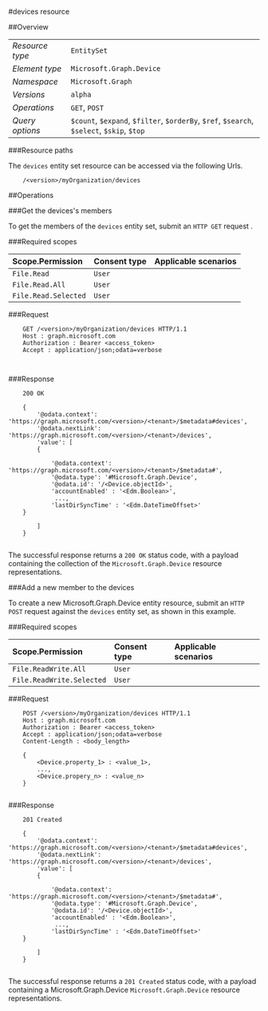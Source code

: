 #devices resource

 



##Overview

|  |  | 
| :-- | :-- | 
| _Resource type_ | `EntitySet` | 
| _Element type_ | `Microsoft.Graph.Device` | 
| _Namespace_ | `Microsoft.Graph` | 
| _Versions_ | `alpha` | 
| _Operations_ | `GET`, `POST` | 
| _Query options_ | `$count`, `$expand`, `$filter`, `$orderBy`, `$ref`, `$search`, `$select`, `$skip`, `$top` | 


###Resource paths

The `devices` entity set resource can be accessed via the following Urls. 

```
	/<version>/myOrganization/devices
```





##Operations

###Get the devices's members

To get the members of the `devices` entity set, submit an `HTTP GET` request .  

###Required scopes

| Scope.Permission | Consent type | Applicable scenarios | 
| :-- | :-- | :-- | 
| `File.Read` | `User` |  | 
| `File.Read.All` | `User` |  | 
| `File.Read.Selected` | `User` |  | 
###Request

```
	GET /<version>/myOrganization/devices HTTP/1.1
	Host : graph.microsoft.com
	Authorization : Bearer <access_token>
	Accept : application/json;odata=verbose
	
	
```

###Response

```
	200 OK
	
	{
		'@odata.context': 'https://graph.microsoft.com/<version>/<tenant>/$metadata#devices',
		'@odata.nextLink': 'https://graph.microsoft.com/<version>/<tenant>/devices',
		'value': [ 
		{
	
			'@odata.context': 'https://graph.microsoft.com/<version>/<tenant>/$metadata#',
			'@odata.type': '#Microsoft.Graph.Device',
			'@odata.id': '/<Device.objectId>',
			'accountEnabled' : '<Edm.Boolean>',
			 ...,
			'lastDirSyncTime' : '<Edm.DateTimeOffset>'
	}
	
		]
	}
	
```

The successful response returns a `200 OK` status code, with a payload containing the collection of the `Microsoft.Graph.Device` resource representations. 

###Add a new member to the devices

To create a new Microsoft.Graph.Device entity resource, submit an `HTTP POST` request against the `devices` entity set, as shown in this example. 

###Required scopes

| Scope.Permission | Consent type | Applicable scenarios | 
| :-- | :-- | :-- | 
| `File.ReadWrite.All` | `User` |  | 
| `File.ReadWrite.Selected` | `User` |  | 
###Request

```
	POST /<version>/myOrganization/devices HTTP/1.1
	Host : graph.microsoft.com
	Authorization : Bearer <access_token>
	Accept : application/json;odata=verbose
	Content-Length : <body_length>
	
	{
		<Device.property_1> : <value_1>,
		...,
		<Device.propery_n> : <value_n>
	}
	
```

###Response

```
	201 Created
	
	{
		'@odata.context': 'https://graph.microsoft.com/<version>/<tenant>/$metadata#devices',
		'@odata.nextLink': 'https://graph.microsoft.com/<version>/<tenant>/devices',
		'value': [ 
		{
	
			'@odata.context': 'https://graph.microsoft.com/<version>/<tenant>/$metadata#',
			'@odata.type': '#Microsoft.Graph.Device',
			'@odata.id': '/<Device.objectId>',
			'accountEnabled' : '<Edm.Boolean>',
			 ...,
			'lastDirSyncTime' : '<Edm.DateTimeOffset>'
	}
	
		]
	}
	
```

The successful response returns a `201 Created` status code, with a payload containing a Microsoft.Graph.Device `Microsoft.Graph.Device` resource representations. 



